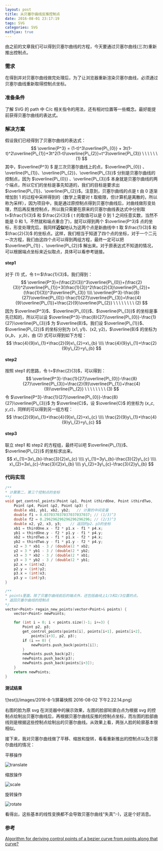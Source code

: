```yaml
---
layout: post
title: 从贝塞尔曲线反推控制点
date: 2016-08-01 23:17:19
tags: SVG
categories: SVG
mathjax: true
---
```


由之前的文章我们可以得到贝塞尔曲线的方程，今天要通过贝塞尔曲线(三次)重新推出控制点。

### 需求

在得到并对贝塞尔曲线做完处理后，为了让浏览器重新渲染贝塞尔曲线，必须通过贝塞尔曲线重新取得控制点坐标。

<!--more-->

### 准备条件

了解 SVG 的 path 中 C/c 相关指令的用法，还有相对位置等一些概念。最好能提前获得贝塞尔曲线的表达式。

### 解决方案

假设我们已经得到了贝塞尔曲线的表达式：
$$
\overline{P^3} = (1-t)^3\overline{P\_{0}} + 3t(1-t)^2\overline{P\_{1}}+3t^2(1-t)\overline{P\_{2}}+t^3\overline{P\_{3}}  \ \ \ \ \ \ (1)
$$
其中，$\overline{P^3} $ 是三次贝塞尔曲线上的点，$\overline{P\_{0}} 、\overline{P\_{1}}、\overline{P\_{2}}、\overline{P\_{3}}$ 分别是贝塞尔曲线的控制点，因为 $\overline{P\_{0}} 、\overline{P\_{3}}$ 本身就是贝塞尔曲线的两个端点，所以它们的坐标是事先知道的，我们的目标是要求出 $\overline{P\_{1}}、\overline{P\_{2}}$。注意到，贝塞尔曲线的点是 t 由 0 逐渐增加到 1 的过程中采样得到的（数学上需要对 t 取极限，但计算机是离散的，所以称为采样），因为项目中，我是通过原控制点得到贝塞尔曲线后，对曲线做形变处理，然后再反推控制点，所以我只需要在原来的贝塞尔曲线表达式中分别取 t=$\frac{1}{3}$ 和 $\frac{2}{3}$ ( t 的取值可以是 0 到 1 之间任意实数，当然不能是 0 和 1，不然就和端点重合了)，就可以得到两个 $\overline{P^3}$ 点的坐标，形变处理完后，我同样**近似**地认为这两个点是新曲线中 t 取 $\frac{1}{3}$ 和 $\frac{2}{3}$ 的坐标点。这样，我们相当于知道了四个点的坐标，对于一个二元一次方程，我们由这四个点可以得到两组方程，最终一定可以把 $\overline{P\_{1}} 、\overline{P\_{2}}$ 解出来。对于原表达式不知道的情况，可以根据端点坐标来近似取点，具体可以看参考链接。

#### step1

对于 (1) 式，令 t＝$\frac{1}{3}$，我们得到：
$$
\overline{P^3}=(\frac{2}{3})^3\overline{P\_{0}}+(\frac{2}{3})^2\overline{P\_{1}}+3(\frac{1}{3})^2\frac{2}{3}\overline{P\_{2}}+(\frac{1}{3})^3\overline{P\_{3}}    \\\\
\overline{P^3}-\frac{8}{27}\overline{P\_{0}}-\frac{1}{27}\overline{P\_{3}}=\frac{4}{9}\overline{P\_{1}}+\frac{2}{9}\overline{P\_{2}}    \ \ \ \ \ \ \ \ (2)
$$
因为 $\overline{P^3}$、$\overline{P\_{0}}$、$\overline{P\_{3}}$ 的坐标是事先已知的，所以可以设 $\overline{P^3}-\frac{8}{27}\overline{P\_{0}}-\frac{1}{27}\overline{P\_{3}}$ 为 $\overline{B}$。我们设 $\overline{P\_{1}}$、$\overline{P\_{2}}$ 的坐标分别为 (x1, y1)、(x2, y2)，$\overline{B}$ 的坐标为($x\_{b}$， $y\_{b}$)，由 (2) 式可以得到如下方程：
$$
\frac{4}{9}x\_{1}+\frac{2}{9}x\_{2}=x\_{b}     \\\\
\frac{4}{9}y\_{1}+\frac{2}{9}y\_{2}=y\_{b}
$$

#### step2

按照 step1 的思路，令 t=$\frac{2}{3}$，可以得到：
$$
\overline{P^3}-\frac{1}{27}\overline{P\_{0}}-\frac{8}{27}\overline{P\_{3}}=\frac{2}{9}\overline{P\_{1}}+\frac{4}{9}\overline{P\_{2}}    \ \ \ \ \ \ \ \ (3)
$$
令 $\overline{P^3}-\frac{1}{27}\overline{P\_{0}}-\frac{8}{27}\overline{P\_{3}}$ 为 $\overline{C}$，设 $\overline{C}$ 的坐标为 ($x\_{c}$, $y\_{c}$)，同样的可以得到另一组方程：
$$
\frac{2}{9}x\_{1}+\frac{4}{9}x\_{2}=x\_{c}     \\\\
\frac{2}{9}y\_{1}+\frac{4}{9}y\_{2}=y\_{c}
$$

#### step3

联立 step1 和 step2 的方程组，最终可以吧 $\overline{P\_{1}}$、$\overline{P\_{2}}$ 的坐标求出来。
$$
x\_{1}=3x\_{b}-\frac{3}{2}x\_{c}     \\\\
y\_{1}=3y\_{b}-\frac{3}{2}y\_{c}      \\\\
x\_{2}=3x\_{c}-\frac{3}{2}x\_{b}      \\\\
y\_{2}=3y\_{c}-\frac{3}{2}y\_{b}
$$

### 代码实现

```c++
/**
* 计算第二，第三个控制点的坐标
**/
void get_control_points(Point &p1, Point &thirdOne, Point &thirdTwo, 
	Point &p4, Point &p2, Point &p3) {
	double xb1, yb1, xb2, yb2;   // 计算的中间变量
	double f1 = 0.037037037037037037037; // (1/3)^3
    double f2 = 0.296296296296296296296; // (2/3)^3
    double x2, y2, x3, y3;    // 返回的p2、p3的坐标
	xb1 = thirdOne.x - f2 * p1.x - f1 * p4.x;
	yb1 = thirdOne.y - f2 * p1.y - f1 * p4.y;
	xb2 = thirdTwo.x - f1 * p1.x - f2 * p4.x;
	yb2 = thirdTwo.y - f1 * p1.y - f2 * p4.y;
	x2 = 3 * xb1 - 3 / (double)2 * xb2;
	y2 = 3 * yb1 - 3 / (double)2 * yb2;
	x3 = 3 * xb2 - 3 / (double)2 * xb1;
	y3 = 3 * yb2 - 3 / (double)2 * yb1;
	p2.x = (int)x2;
	p2.y = (int)y2;
	p3.x = (int)x3;
	p3.y = (int)y3;
}

/**
* points里面，除了贝塞尔曲线前后的端点外，还包括曲线上1/3和2/3位置的点。
* 返回贝塞尔曲线的控制点
*/
vector<Point> regain_new_points(vector<Point>& points) {
	vector<Point> newPoints;

	for (int i = 0; i < points.size()-1; i+=3) {
		Point p2, p3;
		get_control_points(points[i], points[i+1], points[i+2], 
			points[i+3], p2, p3);
		if (i == 0) {
			newPoints.push_back(points[i]);
		}
		newPoints.push_back(p2);
		newPoints.push_back(p3);
		newPoints.push_back(points[i+3]);	
	}
	return newPoints;
}
```

#### 测试结果

![test](/images/2016-8-1/屏幕快照 2016-08-02 下午2.22.14.png)

右图的脸为原 svg 在浏览器中的展示效果，左图的脸部轮廓白点为根据 svg 的控制点绘制出贝塞尔曲线后，再根据贝塞尔曲线反推的控制点坐标，而左图的脸部曲线则是根据这些控制点绘制出的贝塞尔曲线。从效果上看，两张人脸的轮廓基本很相似。

接下来，我对贝塞尔曲线做了平移、缩放和旋转，看看重新推出的控制点以及贝塞尔曲线的情况：

平移操作

![translate](/images/2016-8-1/translate.jpg)

缩放操作

![scale](/images/2016-8-1/scale.jpg)

旋转操作

![rotate](/images/2016-8-1/rotate.jpg)

看得出，这些基本的线性变换都不会导致贝塞尔曲线“失真”:-)，这是个好消息。

### 参考

[Algorithm for deriving control points of a bezier curve from points along that curve?](http://stackoverflow.com/questions/19217546/algorithm-for-deriving-control-points-of-a-bezier-curve-from-points-along-that-c)



















